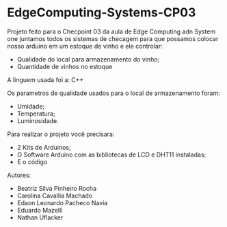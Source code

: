 # EdgeComputing-Systems-CP03

Projeto feito para o Checpoint 03 da aula de Edge Computing adn System one juntamos todos os sistemas de checagem para que possamos colocar nosso arduino em um estoque de vinho e ele controlar:
- Qualidade do local para armazenamento do vinho;
- Quantidade de vinhos no estoque

A linguem usada foi a: C++

Os parametros de qualidade usados para o local de armazenamento foram:
- Umidade;
- Temperatura;
- Luminosidade.

Para realizar o projeto você precisara:
- 2 Kits de Arduinos;
- O Software Arduino com as bibliotecas de LCD e DHT11 instaladas;
- E o código

Autores:
- Beatriz Silva Pinheiro Rocha
- Carolina Cavallia Machado
- Edaon Leonardo Pacheco Navia
- Eduardo Mazelli
- Nathan Uflacker

